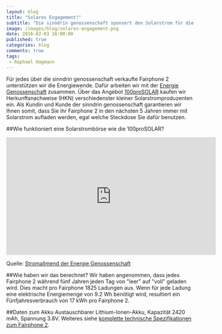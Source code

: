 ```yaml
---
layout: blog
title: "Solares Engagement!"
subtitle: "Die sinndrin genossenschaft sponsert den Solarstrom für die von uns verkauften Fairphone 2."
image: /images/blog/solares-engagement.png
date: 2016-02-03 16:00:00
published: true
categories: blog
comments: true
tags:
 - Raphael Hagmann
---
```

Für jedes über die sinndrin genossenschaft verkaufte Fairphone 2 unterstützen wir die Energiewende. Dafür arbeiten wir mit der [Energie Genossenschaft](http://www.energiegenossenschaft.ch/) zusammen. Über das Angebot [100proSOLAR](http://www.energiegenossenschaft.ch/wp2/produkte/solarstrom-kaufen/) kaufen wir Herkunftsnachweise (HKN) verschiedenster kleiner Solarstromproduzenten ein. Als Kundin und Kunde der sinndrin genossenschaft garantieren wir Ihnen somit, dass Sie ihr Fairphone 2 in den nächsten 5 Jahren immer mit Solarstrom aufladen werden, egal welche Steckdose Sie dafür benutzen.

##Wie funktioniert eine Solarstrombörse wie die 100proSOLAR?
<iframe width="560" height="315" src="https://www.youtube.com/embed/LgR6MwzIX9A" frameborder="0" allowfullscreen></iframe>

Quelle: [Stromallmend der Energie Genossenschaft](http://www.energiegenossenschaft.ch/wp2/stromallmend-2/)

##Wie haben wir das berechnet?
Wir haben angenommen, dass jedes Fairphone 2 während fünf Jahren jeden Tag von "leer" auf "voll" geladen wird. Dies macht pro Fairphone 1825 Ladungen aus. Wenn für jede Ladung eine elektrische Energiemenge von 9.2 Wh benötigt wird, resultiert ein Fünfjahresverbrauch von 17 kWh pro Fairphone 2.

##Daten zum Akku
Austauschbarer Lithium-Ionen-Akku, Kapazität 2420 mAh, Spannung 3.8V. Weiteres siehe [komplette technische Spezifikationen zum Fairphone 2](/angebote/fairphone-2/kaufen/#spezifikationen).